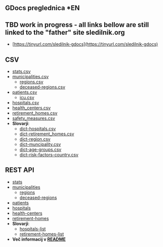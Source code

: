 ## GDocs preglednica *EN

## TBD work in progress - all links bellow are still linked to the "father" site sledilnik.org 

- [https://tinyurl.com/sledilnik-gdocs](https://tinyurl.com/sledilnik-gdocs)

## CSV

- [stats.csv](https://github.com/sledilnik/data/blob/master/csv/stats.csv)
- [municipalities.csv](https://github.com/sledilnik/data/blob/master/csv/municipalities.csv)
    - [regions.csv](https://github.com/sledilnik/data/blob/master/csv/regions.csv)
    - [deceased-regions.csv](https://github.com/sledilnik/data/blob/master/csv/deceased-regions.csv)
- [patients.csv](https://github.com/sledilnik/data/blob/master/csv/patients.csv)
    - [icu.csv](https://github.com/sledilnik/data/blob/master/csv/icu.csv)
- [hospitals.csv](https://github.com/sledilnik/data/blob/master/csv/hospitals.csv)
- [health_centers.csv](https://github.com/sledilnik/data/blob/master/csv/health_centers.csv)
- [retirement_homes.csv](https://github.com/sledilnik/data/blob/master/csv/retirement_homes.csv)
- [safety_measures.csv](https://github.com/sledilnik/data/blob/master/csv/safety_measures.csv)
- **Slovarji**:
    - [dict-hospitals.csv](https://github.com/sledilnik/data/blob/master/csv/dict-hospitals.csv)
    - [dict-retirement_homes.csv](https://github.com/sledilnik/data/blob/master/csv/dict-retirement_homes.csv)
    - [dict-region.csv](https://github.com/sledilnik/data/blob/master/csv/dict-region.csv)
    - [dict-muncipality.csv](https://github.com/sledilnik/data/blob/master/csv/dict-municipality.csv)
    - [dict-age-groups.csv](https://github.com/sledilnik/data/blob/master/csv/dict-age-groups.csv)
    - [dict-risk-factors-country.csv](https://github.com/sledilnik/data/blob/master/csv/dict-risk-factors-country.csv)

## REST API
- [stats](https://api.sledilnik.org/api/stats)
- [municipalities](https://api.sledilnik.org/api/municipalities)
    - [regions](https://api.sledilnik.org/api/regions) 
    - [deceased-regions](https://api.sledilnik.org/api/deceased-regions)
- [patients](https://api.sledilnik.org/api/patients)
- [hospitals](https://api.sledilnik.org/api/hospitals)
- [health-centers](https://api.sledilnik.org/api/health-centers)
- [retirement-homes](https://api.sledilnik.org/api/retirement-homes)
- **Slovarji**:
    - [hospitals-list](https://api.sledilnik.org/api/hospitals-list)
    - [retirement-homes-list](https://api.sledilnik.org/api/retirement-homes-list)
- **Več informacij v [README](https://github.com/sledilnik/data-api/blob/master/README.md)**


